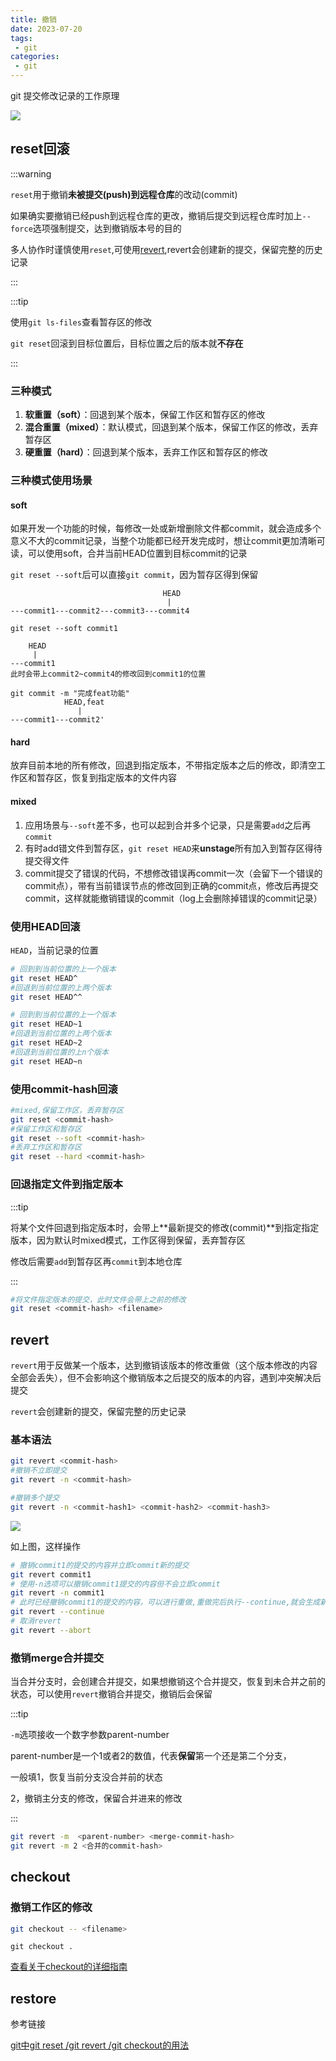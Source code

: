 ```yaml
---
title: 撤销
date: 2023-07-20
tags:
 - git
categories:
 - git
---
```


git 提交修改记录的工作原理

![](/img/workflow.png)

## reset回滚

:::warning

`reset`用于撤销**未被提交(push)到远程仓库**的改动(commit)

如果确实要撤销已经push到远程仓库的更改，撤销后提交到远程仓库时加上`--force`选项强制提交，达到撤销版本号的目的

多人协作时谨慎使用`reset`,可使用[revert](#revert),revert会创建新的提交，保留完整的历史记录

:::

:::tip

使用`git ls-files`查看暂存区的修改

`git reset`回滚到目标位置后，目标位置之后的版本就**不存在**

:::

### 三种模式

1. **软重置（soft）**：回退到某个版本，保留工作区和暂存区的修改
2. **混合重置（mixed）**：默认模式，回退到某个版本，保留工作区的修改，丢弃暂存区
3. **硬重置（hard）**：回退到某个版本，丢弃工作区和暂存区的修改

### 三种模式使用场景

#### soft

如果开发一个功能的时候，每修改一处或新增删除文件都commit，就会造成多个意义不大的commit记录，当整个功能都已经开发完成时，想让commit更加清晰可读，可以使用soft，合并当前HEAD位置到目标commit的记录

`git reset --soft`后可以直接`git commit`，因为暂存区得到保留

```
                                  HEAD
                                   |
---commit1---commit2---commit3---commit4

git reset --soft commit1

    HEAD
     |
---commit1
此时会带上commit2~commit4的修改回到commit1的位置

git commit -m "完成feat功能"
            HEAD,feat
               |
---commit1---commit2'
```

#### hard

放弃目前本地的所有修改，回退到指定版本，不带指定版本之后的修改，即清空工作区和暂存区，恢复到指定版本的文件内容

#### mixed

1. 应用场景与`--soft`差不多，也可以起到合并多个记录，只是需要`add`之后再`commit`
2. 有时add错文件到暂存区，`git reset HEAD`来**unstage**所有加入到暂存区得待提交得文件
3. commit提交了错误的代码，不想修改错误再commit一次（会留下一个错误的commit点），带有当前错误节点的修改回到正确的commit点，修改后再提交commit，这样就能撤销错误的commit（log上会删除掉错误的commit记录）

### 使用HEAD回滚

`HEAD`，当前记录的位置

<CodeGroup>

 <CodeGroupItem title="HEAD^">

```bash
# 回到到当前位置的上一个版本
git reset HEAD^
#回退到当前位置的上两个版本
git reset HEAD^^
```

 </CodeGroupItem>

 <CodeGroupItem title="HEAD~n">

```bash
# 回到到当前位置的上一个版本
git reset HEAD~1
#回退到当前位置的上两个版本
git reset HEAD~2
#回退到当前位置的上n个版本
git reset HEAD~n
```

 </CodeGroupItem>

</CodeGroup>

### 使用commit-hash回滚

```bash
#mixed,保留工作区，丢弃暂存区
git reset <commit-hash>
#保留工作区和暂存区
git reset --soft <commit-hash>
#丢弃工作区和暂存区
git reset --hard <commit-hash>
```

### 回退指定文件到指定版本

:::tip

将某个文件回退到指定版本时，会带上**最新提交的修改(commit)**到指定指定版本，因为默认时mixed模式，工作区得到保留，丢弃暂存区

修改后需要`add`到暂存区再`commit`到本地仓库

:::

```bash
#将文件指定版本的提交，此时文件会带上之前的修改
git reset <commit-hash> <filename>
```

## revert

`revert`用于反做某一个版本，达到撤销该版本的修改重做（这个版本修改的内容全部会丢失），但不会影响这个撤销版本之后提交的版本的内容，遇到冲突解决后提交

`revert`会创建新的提交，保留完整的历史记录

### 基本语法

```bash
git revert <commit-hash>
#撤销不立即提交
git revert -n <commit-hash>

#撤销多个提交
git revert -n <commit-hash1> <commit-hash2> <commit-hash3>
```

![](/img/revert.jpg)

如上图，这样操作

```bash
# 撤销commit1的提交的内容并立即commit新的提交
git revert commit1
# 使用-n选项可以撤销commit1提交的内容但不会立即commit
git revert -n commit1
# 此时已经撤销commit1的提交的内容，可以进行重做,重做完后执行--continue,就会生成新的提交
git revert --continue
# 取消revert
git revert --abort
```

### 撤销merge合并提交

当合并分支时，会创建合并提交，如果想撤销这个合并提交，恢复到未合并之前的状态，可以使用`revert`撤销合并提交，撤销后会保留

:::tip

`-m`选项接收一个数字参数parent-number

parent-number是一个1或者2的数值，代表**保留**第一个还是第二个分支，

一般填1，恢复当前分支没合并前的状态

2，撤销主分支的修改，保留合并进来的修改

:::

```bash
git revert -m  <parent-number> <merge-commit-hash>
git revert -m 2 <合并的commit-hash>
```

## checkout

### 撤销工作区的修改 

<CodeGroup>

 <CodeGroupItem title="指定文件">

```bash
git checkout -- <filename>
```

</CodeGroupItem>

 <CodeGroupItem title="所有修改">

```
git checkout .
```

 </CodeGroupItem>

</CodeGroup>

[查看关于checkout的详细指南](/docs/git/checkout)

## restore

参考链接

[git中git reset /git revert /git checkout的用法](https://blog.csdn.net/ITerated/article/details/106993603)

